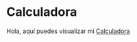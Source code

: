 # Calculadora

Hola, aquí puedes visualizar mi [Calculadora](https://lucky-melba-e599c3.netlify.app/)
